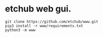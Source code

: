 etchub web gui.
=

```
git clone https://github.com/etchub/www.git
pip3 install -r www/requirements.txt
python3 -m www
```
